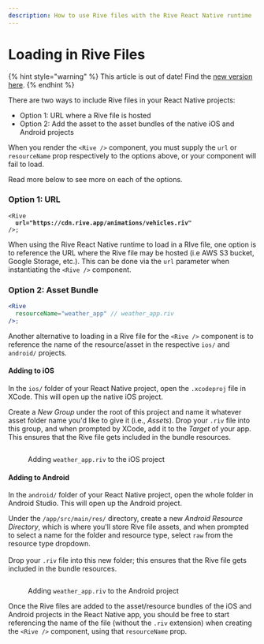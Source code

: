 ```yaml
---
description: How to use Rive files with the Rive React Native runtime
---
```


# Loading in Rive Files

{% hint style="warning" %}
This article is out of date! Find the [new version here](https://rive.app/community/doc/loading-in-rive-files/doc8P5oDeLlH).
{% endhint %}

There are two ways to include Rive files in your React Native projects:

* Option 1: URL where a Rive file is hosted
* Option 2: Add the asset to the asset bundles of the native iOS and Android projects

When you render the `<Rive />` component, you must supply the `url` or `resourceName` prop respectively to the options above, or your component will fail to load.

Read more below to see more on each of the options.

### Option 1: URL

<pre class="language-jsx"><code class="lang-jsx">&#x3C;Rive
<strong>  url="https://cdn.rive.app/animations/vehicles.riv"
</strong>/>;
</code></pre>

When using the Rive React Native runtime to load in a RIve file, one option is to reference the URL where the Rive file may be hosted (i.e AWS S3 bucket, Google Storage, etc.). This can be done via the `url` parameter when instantiating the `<Rive />` component.

### Option 2: Asset Bundle

```jsx
<Rive
  resourceName="weather_app" // weather_app.riv
/>;
```

Another alternative to loading in a Rive file for the `<Rive />` component is to reference the name of the resource/asset in the respective `ios/` and `android/` projects.

#### Adding to iOS

In the `ios/` folder of your React Native project, open the `.xcodeproj` file in XCode. This will open up the native iOS project.

Create a _New Group_ under the root of this project and name it whatever asset folder name you'd like to give it (i.e., _Assets_). Drop your `.riv` file into this group, and when prompted by XCode, add it to the _Target_ of your app. This ensures that the Rive file gets included in the bundle resources.

<figure><img src="../../../.gitbook/assets/Screen Shot 2022-08-25 at 10.20.00 PM.png" alt=""><figcaption><p>Adding <code>weather_app.riv</code> to the iOS project</p></figcaption></figure>

#### Adding to Android

In the `android/` folder of your React Native project, open the whole folder in Android Studio. This will open up the Android project.&#x20;

Under the `/app/src/main/res/` directory, create a new _Android Resource Directory_, which is where you'll store Rive file assets, and when prompted to select a name for the folder and resource type, select `raw` from the resource type dropdown.\
\
Drop your `.riv` file into this new folder; this ensures that the Rive file gets included in the bundle resources.

<figure><img src="../../../.gitbook/assets/Screen Shot 2022-08-25 at 10.29.37 PM.png" alt=""><figcaption><p>Adding <code>weather_app.riv</code> to the Android project</p></figcaption></figure>

Once the Rive files are added to the asset/resource bundles of the iOS and Android projects in the React Native app, you should be free to start referencing the name of the file (without the `.riv` extension) when creating the `<Rive />` component, using that `resourceName` prop.
